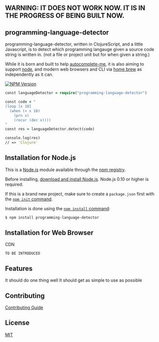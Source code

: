## WARNING: IT DOES NOT WORK NOW. IT IS IN THE PROGRESS OF BEING BUILT NOW.

## programming-language-detector

programming-language-detector, written in ClojureScript, and a little Javascript, is to detect which programming langauge given a source code string is written in.
(not a file or project unit but for when given a string.)

While it is born and built to help [autocomplete-me](http://autocomplete-me.com), it is also aiming to support [node](http://nodejs.org), and modern web browsers and CLI via [home brew](https://brew.sh) as independently as it can.

[![NPM Version][npm-image]][npm-url]

```clojure
const languageDetector = require("programming-language-detector")

const code = "
(loop [x 10]
  (when (< x 10)
    (prn x)
    (recur (dec x))))
"
const res = languageDetector.detect(code)

console.log(res)
// => 'Clojure'

```

## Installation for Node.js

This is a [Node.js](https://nodejs.org/en/) module available through the
[npm registry](https://www.npmjs.com/).

Before installing, [download and install Node.js](https://nodejs.org/en/download/).
Node.js 0.10 or higher is required.

If this is a brand new project, make sure to create a `package.json` first with
the [`npm init` command](https://docs.npmjs.com/creating-a-package-json-file).

Installation is done using the
[`npm install` command](https://docs.npmjs.com/getting-started/installing-npm-packages-locally):

```bash
$ npm install programming-language-detector
```

## Installation for Web Browser 

CDN

```
TO BE INTRODUCED
```

## Features

It should do one thing well
It should get as simple to use as possible

## Contributing

[Contributing Guide](Contributing.md)

## License

  [MIT](LICENSE)

[npm-image]: https://img.shields.io/npm/v/express.svg
[npm-url]: https://npmjs.org/package/express